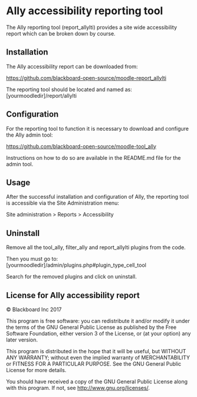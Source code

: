 # Ally accessibility reporting tool

The Ally reporting tool (report_allylti) provides a site wide accessibility report which can be broken down by course.

## Installation

The Ally accessibility report can be downloaded from:
 
https://github.com/blackboard-open-source/moodle-report_allylti

The reporting tool should be located and named as:
 [yourmoodledir]/report/allylti
 
## Configuration

For the reporting tool to function it is necessary to download and configure the Ally admin tool:

https://github.com/blackboard-open-source/moodle-tool_ally

Instructions on how to do so are available in the README.md file for the admin tool.

## Usage

After the successful installation and configuration of Ally, the reporting tool is accessible via the Site
Administration menu:

Site administration > Reports > Accessibility

## Uninstall
Remove all the tool_ally, filter_ally and report_allylti plugins from the code.
 
Then you must go to:
 [yourmoodledir]/admin/plugins.php#plugin_type_cell_tool
 
Search for the removed plugins and click on uninstall.

## License for Ally accessibility report

© Blackboard Inc 2017

This program is free software: you can redistribute it and/or modify it under
the terms of the GNU General Public License as published by the Free Software
Foundation, either version 3 of the License, or (at your option) any later
version.

This program is distributed in the hope that it will be useful, but WITHOUT ANY
WARRANTY; without even the implied warranty of MERCHANTABILITY or FITNESS FOR A
PARTICULAR PURPOSE.  See the GNU General Public License for more details.

You should have received a copy of the GNU General Public License along with
this program.  If not, see <http://www.gnu.org/licenses/>.
